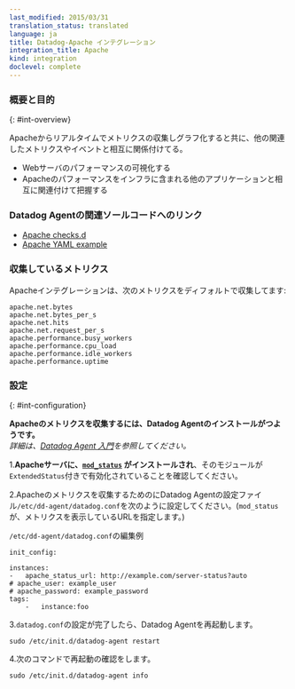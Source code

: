 ```yaml
---
last_modified: 2015/03/31
translation_status: translated
language: ja
title: Datadog-Apache インテグレーション
integration_title: Apache
kind: integration
doclevel: complete
---
```

<!-- <div id="int-overview">
<h3>Overview</h3>

<p>Get metrics from Apache in real time; graph them and correlate them with other relevant system metrics and events.</p>
<ul>
  <li>Visualize your web server performance</li>
  <li>Correlate the performance of Apache with the rest of your applications</li>
</ul>

</div> -->

### 概要と目的
{: #int-overview}

Apacheからリアルタイムでメトリクスの収集しグラフ化すると共に、他の関連したメトリクスやイベントと相互に関係付けてる。

* Webサーバのパフォーマンスの可視化する
* Apacheのパフォーマンスをインフラに含まれる他のアプリケーションと相互に関連付けて把握する


<!-- From the open-source Agent:

* <a href="https://github.com/DataDog/dd-agent/blob/master/conf.d/apache.yaml.example">Apache YAML example</a>
* <a href="https://github.com/DataDog/dd-agent/blob/master/checks.d/apache.py">Apache checks.d</a> -->

### Datadog Agentの関連ソールコードへのリンク

* [Apache checks.d](https://github.com/DataDog/dd-agent/blob/master/checks.d/apache.py)
* [Apache YAML example](https://github.com/DataDog/dd-agent/blob/master/conf.d/apache.yaml.example)


<!-- The following metrics are collected by default with the Apache integration:

    apache.net.bytes
    apache.net.bytes_per_s
    apache.net.hits
    apache.net.request_per_s
    apache.performance.busy_workers
    apache.performance.cpu_load
    apache.performance.idle_workers
    apache.performance.uptime -->

### 収集しているメトリクス

Apacheインテグレーションは、次のメトリクスをディフォルトで収集してます:

    apache.net.bytes
    apache.net.bytes_per_s
    apache.net.hits
    apache.net.request_per_s
    apache.performance.busy_workers
    apache.performance.cpu_load
    apache.performance.idle_workers
    apache.performance.uptime


<!-- <div id="int-configuration">
<h3>Configuration</h3>
 <p><em>To capture Apache metrics you need to install the Datadog agent.</em></p>

<ol>
  <li><b>Make sure that <a href="http://httpd.apache.org/docs/2.0/mod/mod_status.html"><code>mod_status</code></a> is installed on your Apache server</b> with <code>ExtendedStatus</code> set to <code>on</code></li>
  <li>Configure the agent to connect to Apache<br>
      Edit <code>/etc/dd-agent/conf.d/apache.yaml</code><br><br>
        <pre class="textfile"><code>init_config:

instances:
    -   apache_status_url: http://example.com/server-status?auto
        # apache_user: example_user
        # apache_password: example_password
        tags:
            -   instance:foo
    </code>
</pre></li>

  <li>Restart the agent
        <pre class="linux"><code>sudo /etc/init.d/datadog-agent restart</code></pre>
  </li>
  <li> Verification:
  <pre class="verification"><code>sudo /etc/init.d/datadog-agent info</code></pre>
    </li>
</ol>
</div> -->


### 設定
{: #int-configuration}

**Apacheのメトリクスを収集するには、Datadog Agentのインストールがつようです。**  
*詳細は、[Datadog Agent 入門](/ja/guides/basic_agent_usage/)を参照してください。*

1.**Apacheサーバに、[`mod_status`](http://httpd.apache.org/docs/2.0/mod/mod_status.html) がインストールされ**、そのモジュールが`ExtendedStatus`付きで有効化されていることを確認してください。

2.Apacheのメトリクスを収集するためのにDatadog Agentの設定ファイル`/etc/dd-agent/datadog.conf`を次のように設定してください。(`mod_status`が、メトリクスを表示しているURLを指定します。)

  `/etc/dd-agent/datadog.conf`の編集例

~~~
init_config:

instances:
-   apache_status_url: http://example.com/server-status?auto
# apache_user: example_user
# apache_password: example_password
tags:
    -   instance:foo
~~~

3.`datadog.conf`の設定が完了したら、Datadog Agentを再起動します。

~~~
sudo /etc/init.d/datadog-agent restart
~~~

4.次のコマンドで再起動の確認をします。

~~~
sudo /etc/init.d/datadog-agent info
~~~
